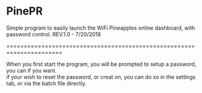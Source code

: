 # PinePR
Simple program to easily launch the WiFi Pineapples online dashboard, with password control.
REV.1.0 - 7/20/2018

======================================================================

When you first start the program, you will be prompted to setup a password, you can if you want. <br>
if your wish to reset the password, or creat on, you can do so in the settings tab, or via the batch file directly.
